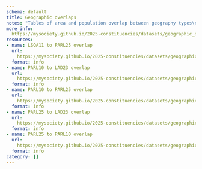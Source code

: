 ```yaml
---
schema: default
title: Geographic overlaps
notes: "Tables of area and population overlap between geography types\n"
more_info: 
  https://mysociety.github.io/2025-constituencies/datasets/geographic_overlaps/latest
resources:
- name: LSOA11 to PARL25 overlap
  url: 
    https://mysociety.github.io/2025-constituencies/datasets/geographic_overlaps/latest
  format: info
- name: PARL10 to LAD23 overlap
  url: 
    https://mysociety.github.io/2025-constituencies/datasets/geographic_overlaps/latest
  format: info
- name: PARL10 to PARL25 overlap
  url: 
    https://mysociety.github.io/2025-constituencies/datasets/geographic_overlaps/latest
  format: info
- name: PARL25 to LAD23 overlap
  url: 
    https://mysociety.github.io/2025-constituencies/datasets/geographic_overlaps/latest
  format: info
- name: PARL25 to PARL10 overlap
  url: 
    https://mysociety.github.io/2025-constituencies/datasets/geographic_overlaps/latest
  format: info
category: []
---
```

